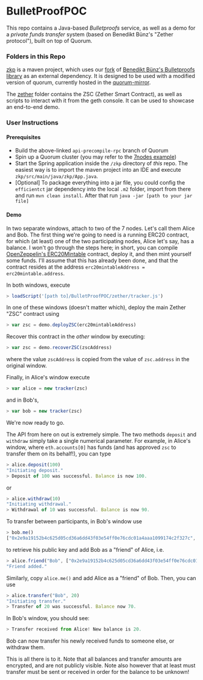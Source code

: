 # BulletProofPOC

This repo contains a Java-based _Bulletproofs_ service, as well as a demo for a _private funds transfer_ system (based on Benedikt Bünz's "Zether protocol"), built on top of Quorum.

### Folders in this Repo

[zkp](zkp) is a maven project, which uses our [fork](https://github.com/QuorumEngineering/BulletProofLib) of [Benedikt Bünz's Bulletproofs library](https://github.com/bbuenz/BulletProofLib) as an external dependency. It is designed to be used with a modified version of quorum, currently hosted in the [quorum-mirror](https://github.com/QuorumEngineering/quorum-mirror/tree/api-precompile-rpc).

The [zether](zether) folder contains the ZSC (Zether Smart Contract), as well as scripts to interact with it from the geth console. It can be used to showcase an end-to-end demo.

### User Instructions

#### Prerequisites
- Build the above-linked `api-precompile-rpc` branch of Quorum
- Spin up a Quorum cluster (you may refer to the [7nodes example](https://github.com/jpmorganchase/quorum-examples/tree/master/examples/7nodes))
- Start the Spring application inside the `/zkp` directory of _this_ repo. The easiest way is to import the maven project into an IDE and execute `zkp/src/main/java/zkp/App.java`.
- [Optional] To package everything into a jar file, you could config the `efficientct` jar dependency into the local `.m2` folder, import from there and run `mvn clean install`. After that run `java -jar [path to your jar file]`

#### Demo
In two separate windows, attach to two of the 7 nodes. Let's call them Alice and Bob. The first thing we're going to need is a running ERC20 contract, for which (at least) one of the two participating nodes, Alice let's say, has a balance. I won't go through the steps here; in short, you can compile [OpenZeppelin's ERC20Mintable](https://github.com/OpenZeppelin/openzeppelin-solidity/blob/master/contracts/token/ERC20/ERC20Mintable.sol) contract, deploy it, and then mint yourself some funds. I'll assume that this has already been done, and that the contract resides at the address `erc20mintableAddress = erc20mintable.address`.

In both windows, execute
```javascript
> loadScript('[path to]/BulletProofPOC/zether/tracker.js')
```
In one of these windows (doesn't matter which), deploy the main Zether "ZSC" contract using
```javascript
> var zsc = demo.deployZSC(erc20mintableAddress)
```
Recover this contract in the _other_ window by executing:
```javascript
> var zsc = demo.recoverZSC(zscAddress)
```
where the value `zscAddress` is copied from the value of `zsc.address` in the original window.

Finally, in Alice's window execute
```javascript
> var alice = new tracker(zsc)
```
and in Bob's,
```javascript
> var bob = new tracker(zsc)
```
We're now ready to go.

The API from here on out is extremely simple. The two methods `deposit` and `withdraw` simply take a single numerical parameter. For example, in Alice's window, where `eth.accounts[0]` has funds (and has approved `zsc` to transfer them on its behalf!), you can type
```javascript
> alice.deposit(100)
"Initiating deposit."
> Deposit of 100 was successful. Balance is now 100.
```
or
```javascript
> alice.withdraw(10)
"Initiating withdrawal."
> Withdrawal of 10 was successful. Balance is now 90.
```
To transfer between participants, in Bob's window use
```javascript
> bob.me()
["0x2e9a19152b4c625d05cd36a6dd43f03e54ff0e76cdc01a4aaa1099174c2f327c", "0x27f3c0d1a6eac40021b128f37c4dd943a8e9d48b6f8070a1c72439d2ce8baf9f"]
```
to retrieve his public key and add Bob as a "friend" of Alice, i.e.
```javascript
> alice.friend("Bob", ["0x2e9a19152b4c625d05cd36a6dd43f03e54ff0e76cdc01a4aaa1099174c2f327c", "0x27f3c0d1a6eac40021b128f37c4dd943a8e9d48b6f8070a1c72439d2ce8baf9f"])
"Friend added."
```
Similarly, copy `alice.me()` and add Alice as a "friend" of Bob. Then, you can use
```javascript
> alice.transfer("Bob", 20)
"Initiating transfer."
> Transfer of 20 was successful. Balance now 70.
```
In Bob's window, you should see:
```javascript
> Transfer received from Alice! New balance is 20.
```
Bob can now transfer his newly received funds to someone else, or withdraw them.

This is all there is to it. Note that all balances and transfer amounts are encrypted, and are not publicly visible. Note also however that at least must transfer must be sent or received in order for the balance to be unknown!
